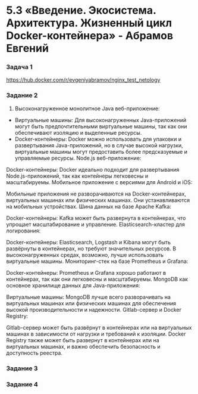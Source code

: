 # 5.3 «Введение. Экосистема. Архитектура. Жизненный цикл Docker-контейнера» - Абрамов Евгений

### Задача 1

<https://hub.docker.com/r/evgeniyabramov/nginx_test_netology>

### Задание 2

1. Высоконагруженное монолитное Java веб-приложение:

- Виртуальные машины: Для высоконагруженных Java-приложений могут быть предпочтительными виртуальные машины, так как они обеспечивают изоляцию и выделенные ресурсы.
- Docker-контейнеры: Docker можно использовать для упаковки и развертывания Java-приложений, но в случае высокой нагрузки, виртуальные машины могут предоставить более предсказуемые и управляемые ресурсы.
Node.js веб-приложение:

Docker-контейнеры: Docker идеально подходит для развертывания Node.js-приложений, так как контейнеры легковесны и масштабируемы.
Мобильное приложение с версиями для Android и iOS:

Мобильные приложения не разворачиваются на Docker-контейнерах, виртуальных машинах или физических машинах. Они устанавливаются на мобильных устройствах.
Шина данных на базе Apache Kafka:

Docker-контейнеры: Kafka может быть развернута в контейнерах, что упрощает масштабирование и управление.
Elasticsearch-кластер для логирования:

Docker-контейнеры: Elasticsearch, Logstash и Kibana могут быть развёрнуты в контейнерах, но требуют значительных ресурсов. В высоконагруженных средах, возможно, лучше использовать виртуальные машины.
Мониторинг-стек на базе Prometheus и Grafana:

Docker-контейнеры: Prometheus и Grafana хорошо работают в контейнерах, так как они легковесны и масштабируемы.
MongoDB как основное хранилище данных для Java-приложения:

Виртуальные машины: MongoDB лучше всего разворачивать на виртуальных машинах или физических машинах для обеспечения высокой производительности и надежности.
Gitlab-сервер и Docker Registry:

Gitlab-сервер может быть развёрнут в контейнерах или на виртуальных машинах в зависимости от нагрузки и требований к изоляции.
Docker Registry также может быть развернут в контейнерах или на виртуальных машинах, и важно обеспечить безопасность и доступность реестра.

### Задание 3




### Задание 4

